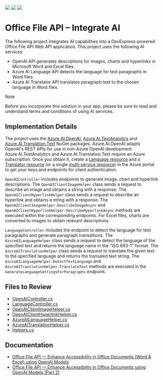 <!-- default badges list -->
![](https://img.shields.io/endpoint?url=https://codecentral.devexpress.com/api/v1/VersionRange/794940392/23.2.5%2B)
[![](https://img.shields.io/badge/Open_in_DevExpress_Support_Center-FF7200?style=flat-square&logo=DevExpress&logoColor=white)](https://supportcenter.devexpress.com/ticket/details/T1231021)
[![](https://img.shields.io/badge/📖_How_to_use_DevExpress_Examples-e9f6fc?style=flat-square)](https://docs.devexpress.com/GeneralInformation/403183)
<!-- default badges end -->
# Office File API – Integrate AI

The following project integrates AI capabilities into a DevExpress-powered Office File API Web API application. This project uses the following AI services:
* OpenAI API generates descriptions for images, charts and hyperlinks in Microsoft Word and Excel files.
* Azure AI Language API detects the language for text paragraphs in Word files.
* Azure AI Translator API translates paragraph text to the chosen language in Word files.

> [!note]
> Before you incorporate this solution in your app, please be sure to read and understand terms and conditions of using AI services.

## Implementation Details

The project uses the [Azure.AI.OpenAI](https://www.nuget.org/packages/Azure.AI.OpenAI/), [Azure.AI.TextAnalytics](https://www.nuget.org/packages/Azure.AI.TextAnalytics) and [Azure.AI.Translation.Text](https://www.nuget.org/packages/Azure.AI.Translation.Text) NuGet packages. Azure.AI.OpenAI adapts OpenAI's REST APIs for use in non-Azure OpenAI development. Azure.AI.TextAnalytics and Azure.AI.Translation.Text require an Azure subscription. Once you obtain it, create a [Language resource](https://learn.microsoft.com/en-us/azure/ai-services/language-service/language-detection/quickstart?tabs=windows&pivots=programming-language-csharp#create-an-azure-resource) and a [Translator resource](https://learn.microsoft.com/en-us/azure/ai-services/translator/create-translator-resource) (or a single [multi-service resource](https://learn.microsoft.com/en-us/azure/ai-services/multi-service-resource?tabs=windows&pivots=azportal)) in the Azure portal to get your keys and endpoints for client authentication.

`OpenAIController` includes endpoints to generate image, chart and hyperlink descriptions. The `OpenAIClientImageHelper` class sends a request to describe an image and obtains a string with a response. The `OpenAIClientHyperlinkHelper` class sends a request to describe an hyperlink and obtains a string with a response. The `OpenAIClientImageHelper.DescribeImageAsync` and `OpenAIClientHyperlinkHelper.DescribeHyperlinkAsync` methods are executed within the corresponding endpoints.
For Excel files, charts are converted to images to obtain relevant descriptions.

`LanguageController` includes the endpoint to detect the language for text paragraphs and generate paragraph transaltions. The `AzureAILanguageHelper` class sends a request to detect the language of the specified text and returns the language name in the "ISO 693-1" format. The `AzureAITranslationHelper` class sends a request to translate the given text to the specified language and returns the transaled text string. The `AzureAILanguageHelper.DetectTextLanguage` and `AzureAITranslationHelper.TranslateText` methods are executed in the  `GenerateLanguageSettingsForParagraphs` endpoint.

## Files to Review

* [OpenAIController.cs](./CS/Controllers/OpenAIController.cs)
* [LanguageController.cs](./CS/Controllers/LanguageController.cs)
* [OpenAIClientImageHelper.cs](./CS/BusinessObjects/OpenAIClientImageHelper.cs)
* [OpenAIClientHyperlinkHelper.cs](./CS/BusinessObjects/OpenAIClientHyperlinkHelper.cs)
* [AzureAILanguageHelper.cs](./CS/BusinessObjects/AzureAILanguageHelper.cs)
* [AzureAITranslationHelper.cs](./CS/BusinessObjects/AzureAITranslationHelper.cs)
* [Helpers.cs](./CS/BusinessObjects/Helpers.cs)

## Documentation

* [Office File API — Enhance Accessibility in Office Documents (Word & Excel) using OpenAI Models](https://community.devexpress.com/blogs/office/archive/2024/05/08/enhance-accessibility-in-office-documents-word-and-excel-using-artificial-intelligence-system.aspx)
* [Office File API — Enhance Accessibility in Office Documents using OpenAI Models (Part 2)](https://community.devexpress.com/blogs/office/archive/2024/06/03/office-file-api-enhance-accessibility-in-office-documents-word-amp-excel-using-openai-models-part-2.aspx)
